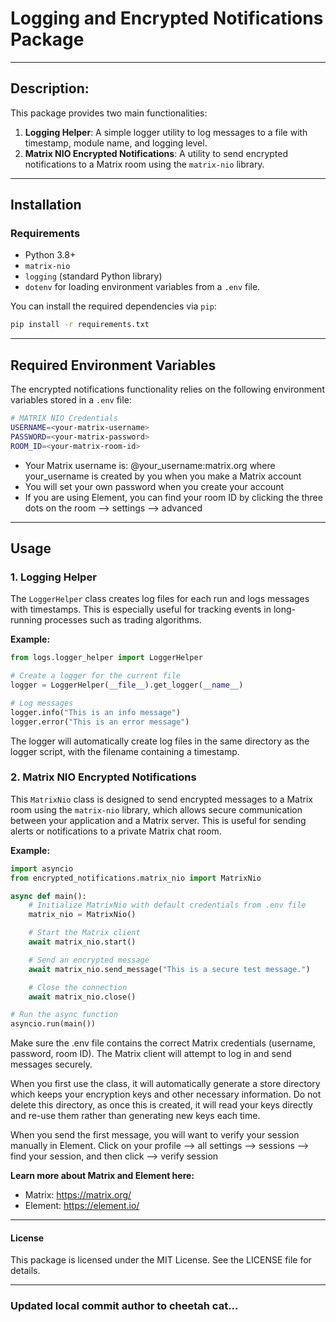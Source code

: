 # Logging and Encrypted Notifications Package

---

## Description:
This package provides two main functionalities:
1. **Logging Helper**: A simple logger utility to log messages to a file with timestamp, module name, and logging level.
2. **Matrix NIO Encrypted Notifications**: A utility to send encrypted notifications to a Matrix room using the `matrix-nio` library.

---

## Installation

### Requirements
- Python 3.8+
- `matrix-nio`
- `logging` (standard Python library)
- `dotenv` for loading environment variables from a `.env` file.

You can install the required dependencies via `pip`:
```bash
pip install -r requirements.txt
```

---

## Required Environment Variables
The encrypted notifications functionality relies on the following environment variables stored in a `.env` file:
```bash
# MATRIX NIO Credentials
USERNAME=<your-matrix-username>
PASSWORD=<your-matrix-password>
ROOM_ID=<your-matrix-room-id>
```
- Your Matrix username is: @your_username:matrix.org where your_username is created by you when you make a Matrix account
- You will set your own password when you create your account
- If you are using Element, you can find your room ID by clicking the three dots on the room --> settings --> advanced

---

## Usage
### 1. Logging Helper
The `LoggerHelper` class creates log files for each run and logs messages with timestamps. This is especially useful for tracking events in long-running processes such as trading algorithms.

**Example:**
```python
from logs.logger_helper import LoggerHelper

# Create a logger for the current file
logger = LoggerHelper(__file__).get_logger(__name__)

# Log messages
logger.info("This is an info message")
logger.error("This is an error message")
```

The logger will automatically create log files in the same directory as the logger script, with the filename containing a timestamp.

### 2. Matrix NIO Encrypted Notifications
This `MatrixNio` class is designed to send encrypted messages to a Matrix room using the `matrix-nio` library, which allows secure communication between your application and a Matrix server. This is useful for sending alerts or notifications to a private Matrix chat room.

**Example:**
```python
import asyncio
from encrypted_notifications.matrix_nio import MatrixNio

async def main():
    # Initialize MatrixNio with default credentials from .env file
    matrix_nio = MatrixNio()

    # Start the Matrix client
    await matrix_nio.start()

    # Send an encrypted message
    await matrix_nio.send_message("This is a secure test message.")

    # Close the connection
    await matrix_nio.close()

# Run the async function
asyncio.run(main())
```

Make sure the .env file contains the correct Matrix credentials (username, password, room ID). The Matrix client will attempt to log in and send messages securely.

When you first use the class, it will automatically generate a store directory which keeps your encryption keys and other necessary information. Do not delete this directory,
as once this is created, it will read your keys directly and re-use them rather than generating new keys each time. 

When you send the first message, you will want to verify your session manually in Element. 
Click on your profile --> all settings --> sessions --> find your session, and then click --> verify session

**Learn more about Matrix and Element here:**
- Matrix: https://matrix.org/
- Element: https://element.io/

---

#### License
This package is licensed under the MIT License. See the LICENSE file for details.

----
### Updated local commit author to cheetah cat...